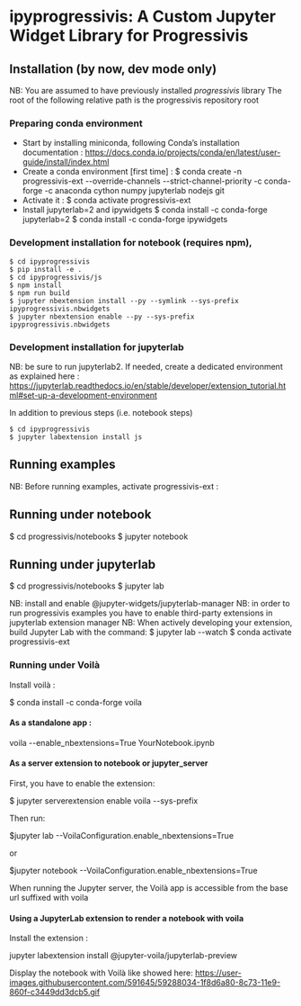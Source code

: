 # ipyprogressivis: A Custom Jupyter Widget Library for Progressivis

## Installation (by now, dev mode only)
NB: You are assumed to have previously installed *progressivis* library
The root of the following relative path is the progressivis repository root

### Preparing conda environment
* Start by installing miniconda, following Conda’s installation documentation :
https://docs.conda.io/projects/conda/en/latest/user-guide/install/index.html
* Create a conda environment [first time] :
  $ conda create -n progressivis-ext --override-channels --strict-channel-priority -c conda-forge -c anaconda cython numpy jupyterlab nodejs git
* Activate it :
  $ conda activate progressivis-ext
* Install jupyterlab=2 and ipywidgets
  $ conda install -c conda-forge jupyterlab=2
  $ conda install -c conda-forge ipywidgets

### Development installation for notebook (requires npm),
    $ cd ipyprogressivis
    $ pip install -e . 
    $ cd ipyprogressivis/js
    $ npm install 
    $ npm run build
    $ jupyter nbextension install --py --symlink --sys-prefix ipyprogressivis.nbwidgets
    $ jupyter nbextension enable --py --sys-prefix ipyprogressivis.nbwidgets

### Development installation for jupyterlab

NB: be sure to run jupyterlab2. If needed, create a dedicated environment as explained here : 
https://jupyterlab.readthedocs.io/en/stable/developer/extension_tutorial.html#set-up-a-development-environment

In addition to previous steps (i.e. notebook steps) 

    $ cd ipyprogressivis
    $ jupyter labextension install js





## Running examples

NB: Before running examples, activate progressivis-ext :

## Running under notebook

$ cd progressivis/notebooks
$ jupyter notebook

## Running under jupyterlab

$ cd progressivis/notebooks
$ jupyter lab

NB: install and enable @jupyter-widgets/jupyterlab-manager
NB: in order to run progressivis examples you have to enable third-party extensions in jupyterlab extension manager
NB: When actively developing your extension, build Jupyter Lab with the command:
$ jupyter lab --watch
$ conda activate progressivis-ext

### Running under Voilà

Install voilà :

$ conda install -c conda-forge voila

#### As a standalone app :

voila --enable_nbextensions=True YourNotebook.ipynb

#### As a server extension to notebook or jupyter_server

First, you have to enable the extension:

$ jupyter serverextension enable voila --sys-prefix


Then run:

$jupyter lab --VoilaConfiguration.enable_nbextensions=True

or

$jupyter notebook --VoilaConfiguration.enable_nbextensions=True

When running the Jupyter server, the Voilà app is accessible from the base url suffixed with voila

#### Using a JupyterLab extension to render a notebook with voila

Install the extension :

jupyter labextension install @jupyter-voila/jupyterlab-preview

Display the notebook with Voilà like showed here: https://user-images.githubusercontent.com/591645/59288034-1f8d6a80-8c73-11e9-860f-c3449dd3dcb5.gif
